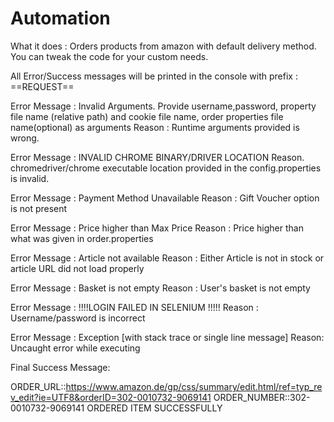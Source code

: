 # Automation

What it does : Orders products from amazon with default delivery method. You can tweak the code for your custom needs.

All Error/Success messages will be printed in the console with prefix :  ==REQUEST==

Error Message : Invalid Arguments. Provide username,password, property file name (relative path) and cookie file name, order properties file name(optional) as arguments
Reason : Runtime arguments provided is wrong.

Error Message : INVALID CHROME BINARY/DRIVER LOCATION
Reason. chromedriver/chrome executable location provided in the config.properties is invalid.

Error Message : Payment Method Unavailable
Reason : Gift Voucher option is not present 

Error Message : Price higher than Max Price
Reason : Price higher than what was given in order.properties

Error Message : Article not available
Reason : Either Article is not in stock or article URL did not load properly

Error Message : Basket is not empty
Reason : User's basket is not empty

Error Message : !!!!LOGIN FAILED IN SELENIUM !!!!! 
Reason : Username/password is incorrect


Error Message : Exception [with stack trace or single line message]
Reason: Uncaught error while executing


Final Success Message:

ORDER_URL::https://www.amazon.de/gp/css/summary/edit.html/ref=typ_rev_edit?ie=UTF8&orderID=302-0010732-9069141
ORDER_NUMBER::302-0010732-9069141
ORDERED ITEM SUCCESSFULLY
